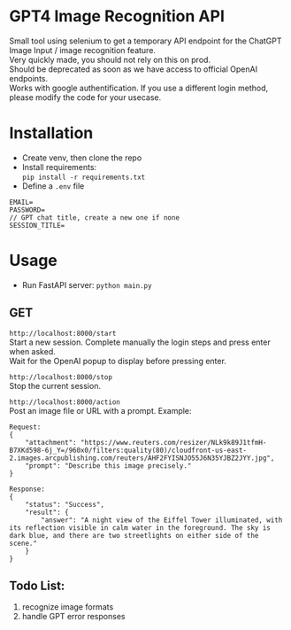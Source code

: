# GPT4 Image Recognition API
Small tool using selenium to get a temporary API endpoint for the ChatGPT Image Input / image recognition feature.  
Very quickly made, you should not rely on this on prod.  
Should be deprecated as soon as we have access to official OpenAI endpoints.  
Works with google authentification. If you use a different login method, please modify the code for your usecase.  

# Installation
- Create venv, then clone the repo  
- Install requirements:  
`pip install -r requirements.txt`
- Define a `.env` file
```
EMAIL=
PASSWORD=
// GPT chat title, create a new one if none
SESSION_TITLE=
```

# Usage
- Run FastAPI server: `python main.py`

## GET
`http://localhost:8000/start`  
Start a new session. Complete manually the login steps and press enter when asked.  
Wait for the OpenAI popup to display before pressing enter.  

`http://localhost:8000/stop`  
Stop the current session.  

`http://localhost:8000/action`  
Post an image file or URL with a prompt. Example:  
```
Request:
{
    "attachment": "https://www.reuters.com/resizer/NLk9k89J1tfmH-B7XKd598-6j_Y=/960x0/filters:quality(80)/cloudfront-us-east-2.images.arcpublishing.com/reuters/AHF2FYISNJO55J6N35YJBZ2JYY.jpg",
    "prompt": "Describe this image precisely."
}

Response:
{
    "status": "Success",
    "result": {
        "answer": "A night view of the Eiffel Tower illuminated, with its reflection visible in calm water in the foreground. The sky is dark blue, and there are two streetlights on either side of the scene."
    }
}
```


## Todo List:
1. recognize image formats
2. handle GPT error responses